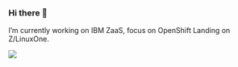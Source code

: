 ### Hi there 👋

I’m currently working on IBM ZaaS, focus on OpenShift Landing on Z/LinuxOne.

<a href="https://github.com/gyohuangxin/gyohuangxin/blob/master/README.md">
  <img align="left" src="https://github-readme-stats.vercel.app/api?username=gyohuangxin&show_icons=true&count_private=true" />
</a>

<!--
**gyohuangxin/gyohuangxin** is a ✨ _special_ ✨ repository because its `README.md` (this file) appears on your GitHub profile.

Here are some ideas to get you started:

- 🔭 I’m currently working on ...
- 🌱 I’m currently learning ...
- 👯 I’m looking to collaborate on ...
- 🤔 I’m looking for help with ...
- 💬 Ask me about ...
- 📫 How to reach me: ...
- 😄 Pronouns: ...
- ⚡ Fun fact: ...
-->
